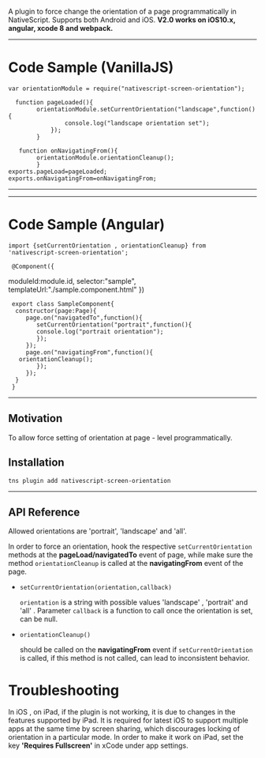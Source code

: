 

A plugin to force change the orientation of a page programmatically in NativeScript. Supports both Android and iOS. **V2.0 works on iOS10.x, angular, xcode 8 and  webpack.**

---------------------------

Code Sample (VanillaJS)
===========

  
   

    var orientationModule = require("nativescript-screen-orientation");
        
      function pageLoaded(){
            orientationModule.setCurrentOrientation("landscape",function(){
                    console.log("landscape orientation set");
                });
            }
           
       function onNavigatingFrom(){
            orientationModule.orientationCleanup();
            }
    exports.pageLoad=pageLoaded;
    exports.onNavigatingFrom=onNavigatingFrom;


----------

---------------------------

Code Sample (Angular)
===========

  
   

    import {setCurrentOrientation , orientationCleanup} from 'nativescript-screen-orientation';
    
     @Component({
   moduleId:module.id,
   selector:"sample",
   templateUrl:"./sample.component.html"
   })
        
     export class SampleComponent{
      constructor(page:Page){
         page.on("navigatedTo",function(){
            setCurrentOrientation("portrait",function(){
            console.log("portrait orientation");
            });
         });
         page.on("navigatingFrom",function(){
       orientationCleanup();
            });
         });
      }
     }
          
      




----------


Motivation
-------------
 To allow force setting of orientation at  page - level programmatically.



Installation
-------------------

    tns plugin add nativescript-screen-orientation

----------


API Reference
-------------
Allowed orientations are 'portrait', 'landscape' and 'all'.

In order to force an orientation, hook the respective `setCurrentOrientation`  methods at the **pageLoad/navigatedTo** event of page, while make sure the method `orientationCleanup` is called at the **navigatingFrom** event of the page.

 

 - `setCurrentOrientation(orientation,callback)`

      
      `orientation` is a string with possible values 'landscape' , 'portrait' and  'all' . Parameter `callback`  is a function to call once the orientation is set, can be null.

 - `orientationCleanup()`

      should be called on the **navigatingFrom** event if `setCurrentOrientation` is called, if this method is not called, can lead to inconsistent behavior.
          

Troubleshooting
=============

In iOS , on iPad, if the plugin is not working, it is due to changes in the features supported by iPad. It is required for latest iOS to support multiple apps at the same time by screen sharing, which discourages locking of orientation in a particular mode. In order to make it work on iPad, set the key **'Requires Fullscreen'** in xCode under app settings.

